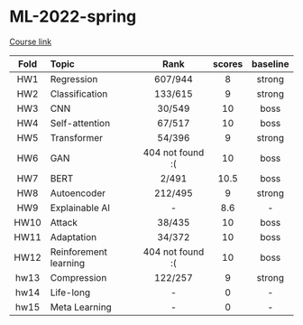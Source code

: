 # ML-2022-spring
[Course link](https://speech.ee.ntu.edu.tw/~hylee/ml/2022-spring.php?fbclid=IwAR0cArEoSyS59K34Xv5o3b-6nhX76ip0ln7A989RIuadzZdQwQZZPJWO7tw)

| Fold  | Topic                 |       Rank       | scores | baseline |
| :---: | :-------------------- | :--------------: | :----: | :------: |
|  HW1  | Regression            |     607/944      |   8    |  strong  |
|  HW2  | Classification        |     133/615      |   9    |  strong  |
|  HW3  | CNN                   |      30/549      |   10   |   boss   |
|  HW4  | Self-attention        |      67/517      |   10   |   boss   |
|  HW5  | Transformer           |      54/396      |   9    |  strong  |
|  HW6  | GAN                   | 404 not found :( |   10   |   boss   |
|  HW7  | BERT                  |      2/491       |  10.5  |   boss   |
|  HW8  | Autoencoder           |     212/495      |   9    |  strong  |
|  HW9  | Explainable AI        |        -         |  8.6   |    -     |
| HW10  | Attack                |      38/435      |   10   |   boss   |
| HW11  | Adaptation            |      34/372      |   10   |   boss   |
| HW12  | Reinforement learning | 404 not found :( |   10   |   boss   |
| hw13  | Compression           |     122/257      |   9    |  strong  |
| hw14  | Life-long             |        -         |   0    |    -     |
| hw15  | Meta Learning         |        -         |   0    |    -     |